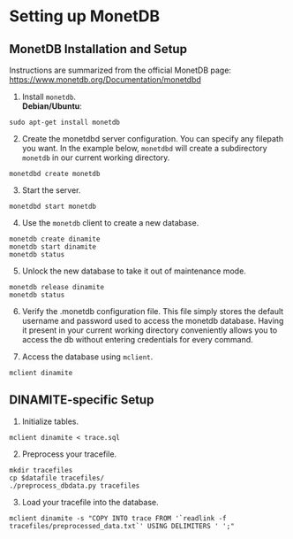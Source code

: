 # Setting up MonetDB

## MonetDB Installation and Setup

Instructions are summarized from the official MonetDB page: https://www.monetdb.org/Documentation/monetdbd

1. Install `monetdb`.  
**Debian/Ubuntu**:
```
sudo apt-get install monetdb
```

2. Create the monetdbd server configuration. You can specify any filepath you want. In the example below, `monetdbd` will create a subdirectory `monetdb` in our current working directory.
```
monetdbd create monetdb
```

3. Start the server.
```
monetdbd start monetdb
```

4. Use the `monetdb` client to create a new database.
```
monetdb create dinamite
monetdb start dinamite
monetdb status
```

5. Unlock the new database to take it out of maintenance mode.
```
monetdb release dinamite
monetdb status
```

6. Verify the .monetdb configuration file. This file simply stores the default username and password used to access the monetdb database. Having it present in your current working directory conveniently allows you to access the db without entering credentials for every command.

7. Access the database using `mclient`.
```
mclient dinamite
```

## DINAMITE-specific Setup

1. Initialize tables.
```
mclient dinamite < trace.sql
```

2. Preprocess your tracefile.
```
mkdir tracefiles
cp $datafile tracefiles/
./preprocess_dbdata.py tracefiles
```

3. Load your tracefile into the database.
```
mclient dinamite -s "COPY INTO trace FROM '`readlink -f tracefiles/preprocessed_data.txt`' USING DELIMITERS ' ';"
```
